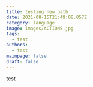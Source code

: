 ```yaml
---
title: testing new path
date: 2021-08-15T21:49:08.057Z
category: language
image: images/ACTIONS.jpg
tags:
  - test
authors:
  - test
mainpage: false
draft: false
---
```

test